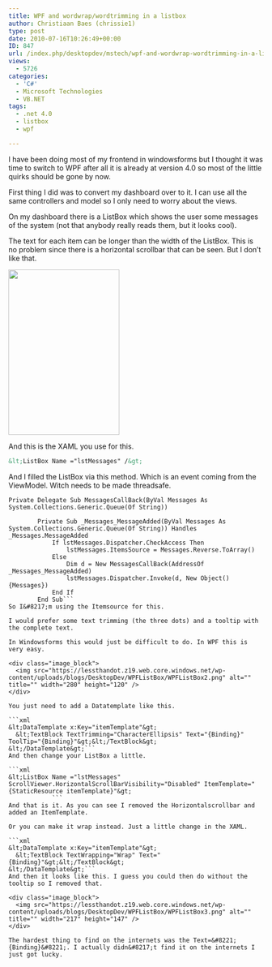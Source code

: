 ```yaml
---
title: WPF and wordwrap/wordtrimming in a listbox
author: Christiaan Baes (chrissie1)
type: post
date: 2010-07-16T10:26:49+00:00
ID: 847
url: /index.php/desktopdev/mstech/wpf-and-wordwrap-wordtrimming-in-a-listb/
views:
  - 5726
categories:
  - 'C#'
  - Microsoft Technologies
  - VB.NET
tags:
  - .net 4.0
  - listbox
  - wpf

---
```

I have been doing most of my frontend in windowsforms but I thought it was time to switch to WPF after all it is already at version 4.0 so most of the little quirks should be gone by now. 

First thing I did was to convert my dashboard over to it. I can use all the same controllers and model so I only need to worry about the views.
  
On my dashboard there is a ListBox which shows the user some messages of the system (not that anybody really reads them, but it looks cool).

The text for each item can be longer than the width of the ListBox. This is no problem since there is a horizontal scrollbar that can be seen. But I don&#8217;t like that.

<div class="image_block">
  <img src="https://lessthandot.z19.web.core.windows.net/wp-content/uploads/blogs/DesktopDev/WPFListBox/WPFListBox1.png" alt="" title="" width="219" height="326" />
</div>

And this is the XAML you use for this.

```xml
&lt;ListBox Name ="lstMessages" /&gt;
```
And I filled the ListBox via this method. Which is an event coming from the ViewModel. Witch needs to be made threadsafe.

```vbnet
Private Delegate Sub MessagesCallBack(ByVal Messages As System.Collections.Generic.Queue(Of String))

        Private Sub _Messages_MessageAdded(ByVal Messages As System.Collections.Generic.Queue(Of String)) Handles _Messages.MessageAdded
            If lstMessages.Dispatcher.CheckAccess Then
                lstMessages.ItemsSource = Messages.Reverse.ToArray()
            Else
                Dim d = New MessagesCallBack(AddressOf _Messages_MessageAdded)
                lstMessages.Dispatcher.Invoke(d, New Object() {Messages})
            End If
        End Sub```
So I&#8217;m using the Itemsource for this.

I would prefer some text trimming (the three dots) and a tooltip with the complete text. 

In Windowsforms this would just be difficult to do. In WPF this is very easy.

<div class="image_block">
  <img src="https://lessthandot.z19.web.core.windows.net/wp-content/uploads/blogs/DesktopDev/WPFListBox/WPFListBox2.png" alt="" title="" width="280" height="120" />
</div>

You just need to add a Datatemplate like this.

```xml
&lt;DataTemplate x:Key="itemTemplate"&gt;
  &lt;TextBlock TextTrimming="CharacterEllipsis" Text="{Binding}" ToolTip="{Binding}"&gt;&lt;/TextBlock&gt;
&lt;/DataTemplate&gt;```
And then change your ListBox a little.

```xml
&lt;ListBox Name ="lstMessages" ScrollViewer.HorizontalScrollBarVisibility="Disabled" ItemTemplate="{StaticResource itemTemplate}"&gt;
            ```
And that is it. As you can see I removed the Horizontalscrollbar and added an ItemTemplate.

Or you can make it wrap instead. Just a little change in the XAML.

```xml
&lt;DataTemplate x:Key="itemTemplate"&gt;
  &lt;TextBlock TextWrapping="Wrap" Text="{Binding}"&gt;&lt;/TextBlock&gt;
&lt;/DataTemplate&gt;```
And then it looks like this. I guess you could then do without the tooltip so I removed that.

<div class="image_block">
  <img src="https://lessthandot.z19.web.core.windows.net/wp-content/uploads/blogs/DesktopDev/WPFListBox/WPFListBox3.png" alt="" title="" width="217" height="147" />
</div>

The hardest thing to find on the internets was the Text=&#8221;{Binding}&#8221;. I actually didn&#8217;t find it on the internets I just got lucky.